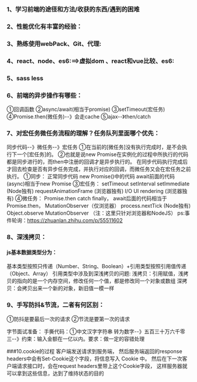 <!-- https://zhuanlan.zhihu.com/p/102442557 -->
### 1、学习前端的途径和方法/收获的东西/遇到的困难
### 2、性能优化有丰富的经验：
### 3、熟练使用webPack、Git、代理:
### 4、react、node、es6:==>虚拟dom 、react和vue比较、es6:
### 5、sass less

### 6、前端的异步操作有哪些：
①回调函数
②async/await(相当于promise)
③setTimeout(宏任务)
④Promise.then(微任务)--》会走cache
⑤ajax--》then/catch

### 7、对宏任务微任务流程的理解？任务队列里面哪个优先：
同步代码--》微任务--》宏任务
①在当前的[微任务]没有执行完成时，是不会执行下一个[宏任务]的。
②也就是说new Promise在实例化的过程中所执行的代码都是同步进行的，而then中注册的回调才是异步执行的。
在同步代码执行完成后才回去检查是否有异步任务完成，并执行对应的回调，而微任务又会在宏任务之前执行。
①同步： 正常同步代码
    new Promise()中的代码
    await前面的代码(async)相当于new Promise
③宏任务：
    setTimeout
    setInterval
    setImmediate (Node独有)
    requestAnimationFrame (浏览器独有)
    I/O
    UI rendering (浏览器独有)
④微任务：
    Promise.then catch finally， 
    await后面的代码相当于Promise.then，
    MutationObserver（仅浏览器）
    process.nextTick (Node独有)
    Object.observe
    MutationObserver
 （注：这里只针对浏览器和NodeJS）
ps:事件轮询：https://zhuanlan.zhihu.com/p/55511602
### 8、深浅拷贝：
#### js基本数据类型分为：
基本类型按照只传递（Number、String、Boolean）+引用类型按照引用值传递（Object、Array）
引用类型中涉及到深浅拷贝的问题:
浅拷贝：引用赋值，浅拷贝的指向的是一个内存空间，修改任何一个值，都是修改同一个对象或数组
深拷贝：会拷贝出来一个新的对象，新旧值一模一样
### 9、手写防抖&节流，二者有何区别：
①防抖是要最后一次的请求
②节流是要第一次的请求

字节面试准备：
手撕代码：①中文汉字字符串 转为数字--》五百三十万六千零三--》约束：输入金额在一亿以内。要求：做一定的容错处理

###10.cookie的过程
客户端发送请求到服务端，
然后服务端返回的response headers中会有Set-Cookie这个字段，将信息写入 Cookie 中。
然后在下一次客户端请求接口时，会在request headers里带上这个Cookie字段，
这样服务器就可以拿到这些信息，达到了维持状态的目的



